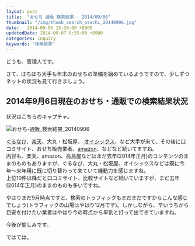 ```yaml
---
layout: post
title:  "おせち 通販 検索結果 - 2014/09/06"
thumbnail: "/img/thumb_search_osechi_20140906.jpg"
date:   2014-09-06 15:30:00 +0900
updatedDate: 2014-09-07 0:55:00 +0900
categories: inquiry
keywords: "検索結果"
---
```


どうも。管理人です。

さて、ぼちぼち大手も年末のおせちの準備を始めているようですので、少しずつネットの状況も見て行きましょう。

<!-- more -->

## 2014年9月6日現在のおせち・通販での検索結果状況

状況はこちらのキャプチャ。

![おせち-通販_検索結果_20140906](/img/search_osechi_20140906.jpg "おせち-通販_検索結果_20140906")

<p><a href="http://px.a8.net/svt/ejp?a8mat=2BW2PC+7ZKFIA+1HIO+BW8O2&a8ejpredirect=http%3A%2F%2Fshop.gnavi.co.jp%2FMallgn%2Fspecial%2Fosechi%2F" target="_blank">ぐるなび</a>、<a href="http://rpx.a8.net/svt/ejp?a8mat=25MYET+DRY58I+2HOM+6CWQQ&rakuten=y&a8ejpredirect=http%3A%2F%2Fhb.afl.rakuten.co.jp%2Fhgc%2F0ea62065.34400275.0ea62066.204f04c0%2Fa13040188043_25MYET_DRY58I_2HOM_6CWQQ%3Fpc%3Dhttp%253A%252F%252Fwww.rakuten.co.jp%252F%26m%3Dhttp%253A%252F%252Fm.rakuten.co.jp%252F" target="_blank">楽天</a>、大丸・松坂屋、<a href="http://px.a8.net/svt/ejp?a8mat=2BW2PC+7YDKAQ+3RK+3BLZFL&a8ejpredirect=http%3A%2F%2Fwww.oisix.com%2Fshop.gift--ostop06__html.htm" target="_blank">
オイシックス</a>、など大手が来て、その後に口コミサイト、おせち販売業者、<a href="http://px.a8.net/svt/ejp?a8mat=25MYET+DQ5SVM+249K+BWGDT&a8ejpredirect=http%3A%2F%2Fwww.amazon.co.jp%2Fdp%2FB0042W4PC6%2F%3Ftag%3Da8-affi-141681-22" target="_blank">amazon</a>、などなど続いてますね。<br>
内容も、楽天、amazon、高島屋などはまだ去年(2014年正月)のコンテンツのままのものもありますが、ぐるなび、大丸・松坂屋、オイシックスなどは既に今年〜来年用に既に切り替わって来ていて機動力を感じますね。<br>
上位10件以降だと口コミサイト、比較サイトなど続いていますが、まだ去年(2014年正月)のままのものも多いですね。
<img border="0" width="1" height="1" src="http://www18.a8.net/0.gif?a8mat=2BW2PC+7ZKFIA+1HIO+BW8O2" alt="">
<img border="0" width="1" height="1" src="http://www15.a8.net/0.gif?a8mat=25MYET+DRY58I+2HOM+6CWQQ" alt="">
<img border="0" width="1" height="1" src="http://www15.a8.net/0.gif?a8mat=2BW2PC+7YDKAQ+3RK+3BLZFL" alt="">
</p>

やはりまだ9月時点ですと、検索のトラフィックもまだまだですからこんな感じでしょう(トラフィックの山場はやはり12月です)。しかしながら、早いうちから目安を付けたい業者はやはり今の時点から早割と打って出てきていますね。

今後が愉しみです。

ではでは。
